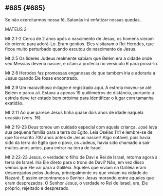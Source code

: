 ## #685 {#685}

Se não exercitarmos nossa fé, Satanás irá enfatizar nossas quedas.

MATEUS 2

Mt 2:1-2 Cerca de 2 anos após o nascimento de Jesus, os homens vieram do oriente para adorá-Lo. Eram gentios. Eles visitaram o Rei Herodes, que ficou muito perturbado quando escutou do nascimento de Jesus.

Mt 2:5 Os líderes Judeus realmente sabiam que Belém era a cidade onde seu Messias deveria nascer, e citam a profecia no versículo 6 para prová-lo.

Mt 2:8 Herodes faz promessas enganosas de que também iria e adoraria a Jesus quando Ele fosse encontrado.

Mt 2:9 Um maravilhoso milagre é registrado aqui. A estrela moveu-se até Belém e parou ali. Estava a apenas 19 quilômetros de distância, portanto a estrela deve ter estado bem próxima para identificar o lugar com tamanha exatidão.

Mt 2:11 Ao que parece Jesus tinha quase dois anos de idade naquela ocasião (vers. 16).

Mt 2:19-23 Deus tomou um cuidado especial com aquela criança. José leva sua pequena família para a terra do Egito. Leia Oséias 11:1 e lembre-se de que foi escrito 700 anos antes de Jesus nascer! Algo notável, pois havia sido da terra do Egito que o povo, os Judeus, havia sido chamado a sair muitos anos antes, para entrar na terra de Israel.

Mt 2:22-23 Jesus, o verdadeiro filho de Davi e Rei de Israel, retorna agora à terra de Israel. Iria Ele direto para o trono de Davi? Não, em vez disso vemos que Ele vai para a Galiléia. Aqueles que viviam na Galiléia eram desprezados pelos Judeus, principalmente os que viviam na cidade de Nazaré. E assim encontramos o Senhor Jesus morando entre aqueles que eram desprezados. O Senhor Jesus, o verdadeiro Rei de Israel, era, Ele próprio, rejeitado e desprezado.